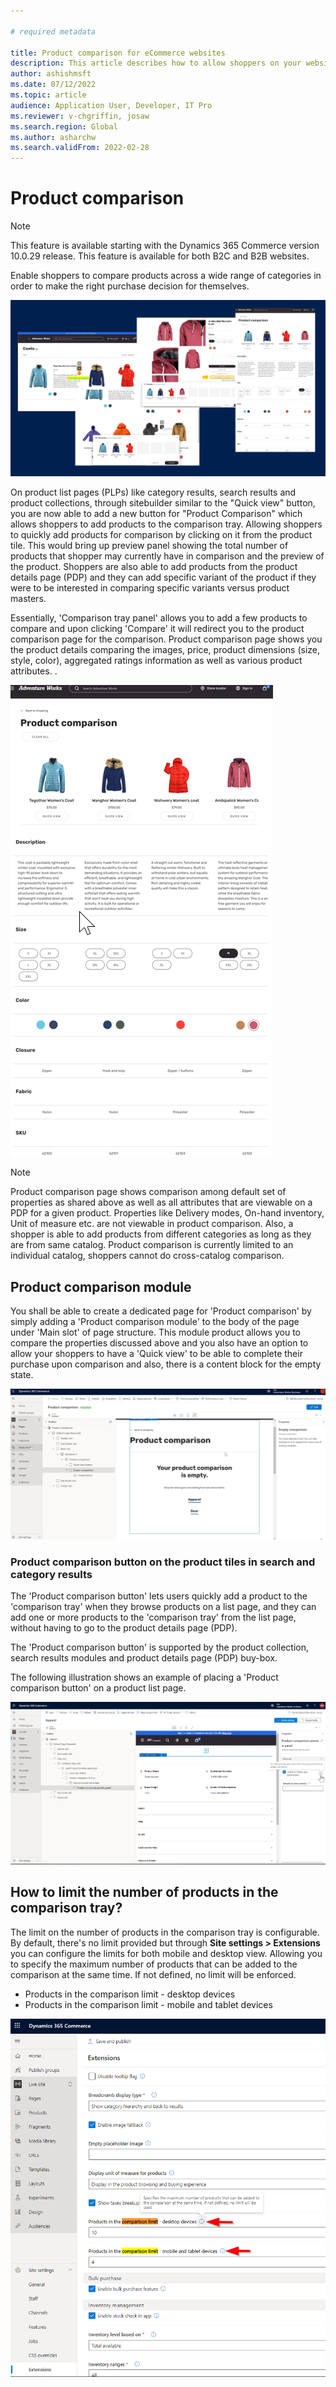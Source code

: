 ```yaml
---

# required metadata

title: Product comparison for eCommerce websites
description: This article describes how to allow shoppers on your website to do product comparison.
author: ashishmsft
ms.date: 07/12/2022
ms.topic: article
audience: Application User, Developer, IT Pro
ms.reviewer: v-chgriffin, josaw
ms.search.region: Global
ms.author: asharchw
ms.search.validFrom: 2022-02-28
---
```


# Product comparison

> [!NOTE]
> This feature is available starting with the Dynamics 365 Commerce version 10.0.29 release. This feature is available for both B2C and B2B websites.

Enable shoppers to compare products across a wide range of categories in order to make the right purchase decision for themselves. 

![Product Comparison Overview](./media/Product-Comparison-Overview.png)

On product list pages (PLPs) like category results, search results and product collections, through sitebuilder similar to the "Quick view" button, you are now able to add a new button for "Product Comparison" which allows shoppers to add products to the comparison tray. Allowing shoppers to quickly add products for comparison by clicking on it from the product tile. This would bring up preview panel showing the total number of products that shopper may currently have in comparison and the preview of the product. Shoppers are also able to add products from the product details page (PDP) and they can add specific variant of the product if they were to be interested in comparing specific variants versus product masters.

Essentially, 'Comparison tray panel' allows you to add a few products to compare and upon clicking 'Compare' it will redirect you to the product comparison page for the comparison. Product comparison page shows you the product details comparing the images, price, product dimensions (size, style, color), aggregated ratings information as well as various product attributes. .



![Product Comparison Page](./media/Product-Comparison-Page.png)

> [!NOTE]
> Product comparison page shows comparison among default set of properties as shared above as well as all attributes that are viewable on a PDP for a given product. 
> Properties like Delivery modes, On-hand inventory, Unit of measure etc. are not viewable in product comparison. Also, a shopper is able to add products from different categories as long as they are from same catalog. Product comparison is currently limited to an individual catalog, shoppers cannot do cross-catalog comparison. 

## Product comparison module 

You shall be able to create a dedicated page for 'Product comparison' by simply adding a 'Product comparison module' to the body of the page under 'Main slot' of page structure. This module product allows you to compare the properties discussed above and you also have an option to allow your shoppers to have a 'Quick view' to be able to complete their purchase upon comparison and also, there is a content block for the empty state.

![Product Comparison Module](./media/Product-comparison-module.png)

### Product comparison button on the product tiles in search and category results

The 'Product comparison button' lets users quickly add a product to the 'comparison tray' when they browse products on a list page, and they can add one or more products to the 'comparison tray' from the list page, without having to go to the product details page (PDP). 

The 'Product comparison button' is supported by the product collection, search results modules and product details page (PDP) buy-box.

The following illustration shows an example of placing a 'Product comparison button' on a product list page.

![Product Comparison Button](./media/Product-comparison-button-and-preview-panel-for-search-results.png)

## How to limit the number of products in the comparison tray? 
The limit on the number of products in the comparison tray is configurable. By default, there's no limit provided but through **Site settings > Extensions** you can configure the limits for both mobile and desktop view. Allowing you to specify the maximum number of products that can be added to the comparison at the same time. If not defined, no limit will be enforced.

+ Products in the comparison limit - desktop devices
+ Products in the comparison limit - mobile and tablet devices

![Site settings to limit products in comparison tray](./media/Site-settings-to-limit-products-in-comparison-tray.png)


